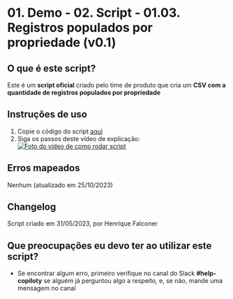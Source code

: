 # 01. Demo - 02. Script - 01.03. Registros populados por propriedade (v0.1)

## O que é este script?

Este é um **script oficial** criado pelo time de produto que cria um **CSV com a quantidade de registros populados por propriedade**

## Instruções de uso

1. Copie o código do script [aqui](https://raw.githubusercontent.com/nexforce/script-automation/main/hubspot/scripts/countPropertyPopulatedRecords.js)
2. Siga os passos deste vídeo de explicação: [![Foto do vídeo de como rodar script](https://github.com/nexforce/script-automation/blob/main/hubspot/images/Foto%20de%20capa%20do%20v%C3%ADdeo%20de%20contagem%20de%20registros%20populados%20por%20propriedade.jpg?raw=true)](https://drive.google.com/file/d/1-jskSfZxJnAffX2YdKNkJTXwcblZDVDM/view?usp=sharing "Como rodar script")

## Erros mapeados

Nenhum (atualizado em 25/10/2023)

## Changelog

Script criado em 31/05/2023, por Henrique Falconer

## Que preocupações eu devo ter ao utilizar este script?

- Se encontrar algum erro, primeiro verifique no canal do Slack **#help-copiloty** se alguém já perguntou algo a respeito, e, se não, mande uma mensagem no canal
